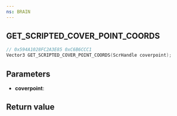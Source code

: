 ```yaml
---
ns: BRAIN
---
```

## GET_SCRIPTED_COVER_POINT_COORDS

```c
// 0x594A1028FC2A3E85 0xC6B6CCC1
Vector3 GET_SCRIPTED_COVER_POINT_COORDS(ScrHandle coverpoint);
```


## Parameters
* **coverpoint**: 

## Return value
